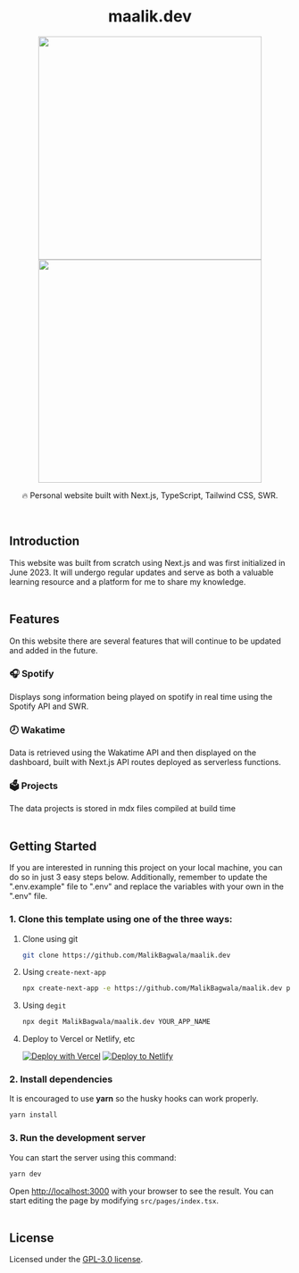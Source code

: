 <div align="center">
  <h1>maalik.dev</h1>
   <img height="400px" width="auto" src="https://res.cloudinary.com/maalik-dev/image/upload/v1694112941/maalik-dev-mac_m4w7tc.png">
   <img height="400px" height="auto" src="https://res.cloudinary.com/maalik-dev/image/upload/v1694112004/733E9B05-B825-4A3A-B6D4-CCBA98B1DE0E_ill6kz.png">
  <p>🔥 Personal website built with Next.js, TypeScript, Tailwind CSS, SWR.</p>
</div>
<br />

## Introduction

This website was built from scratch using Next.js and was first initialized in June 2023. It will undergo regular updates and serve as both a valuable learning resource and a platform for me to share my knowledge.
<br /><br />

## Features

On this website there are several features that will continue to be updated and added in the future.

### 🎧 Spotify

Displays song information being played on spotify in real time using the Spotify API and SWR.

### 🕗 Wakatime

Data is retrieved using the Wakatime API and then displayed on the dashboard, built with Next.js API routes deployed as serverless functions.

### 🗳 Projects

The data projects is stored in mdx files compiled at build time
<br /><br />

## Getting Started

If you are interested in running this project on your local machine, you can do so in just 3 easy steps below. Additionally, remember to update the ".env.example" file to ".env" and replace the variables with your own in the ".env" file.

### 1. Clone this template using one of the three ways:

1. Clone using git

   ```bash
   git clone https://github.com/MalikBagwala/maalik.dev
   ```

2. Using `create-next-app`

   ```bash
   npx create-next-app -e https://github.com/MalikBagwala/maalik.dev project-name
   ```

3. Using `degit`

   ```bash
   npx degit MalikBagwala/maalik.dev YOUR_APP_NAME
   ```

4. Deploy to Vercel or Netlify, etc

   [![Deploy with Vercel](https://vercel.com/button)](https://vercel.com/new/git/external?repository-url=https://github.com/MalikBagwala/maalik.dev)
   [![Deploy to Netlify](https://www.netlify.com/img/deploy/button.svg)](https://app.netlify.com/start/deploy?repository=https://github.com/MalikBagwala/maalik.dev)

### 2. Install dependencies

It is encouraged to use **yarn** so the husky hooks can work properly.

```bash
yarn install
```

### 3. Run the development server

You can start the server using this command:

```bash
yarn dev
```

Open [http://localhost:3000](http://localhost:3000) with your browser to see the result. You can start editing the page by modifying `src/pages/index.tsx`.
<br /><br />

## License

Licensed under the [GPL-3.0 license](https://github.com/MalikBagwala/maalik.dev/blob/master/LICENSE).
